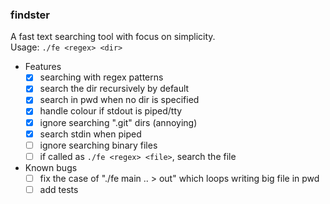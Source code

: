 ### findster

A fast text searching tool with focus on simplicity.<br />
Usage: ```./fe <regex> <dir>```

- Features
  - [x] searching with regex patterns
  - [x] search the dir recursively by default
  - [x] search in pwd when no dir is specified
  - [x] handle colour if stdout is piped/tty
  - [x] ignore searching ".git" dirs (annoying)
  - [x] search stdin when piped
  - [ ] ignore searching binary files
  - [ ] if called as ```./fe <regex> <file>```, search the file

- Known bugs
  - [ ] fix the case of "./fe main .. > out" which loops writing big file in pwd
  - [ ] add tests
